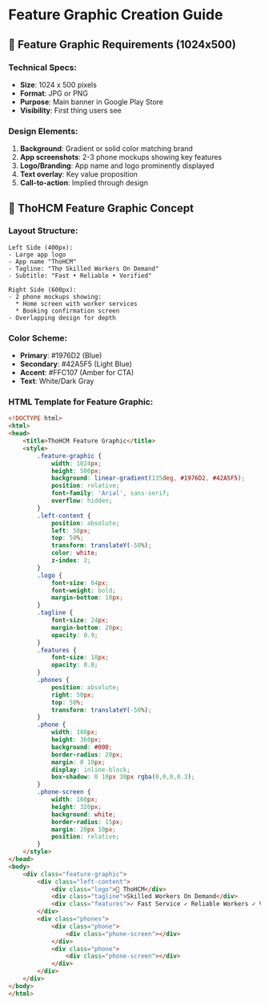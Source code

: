 # Feature Graphic Creation Guide

## 🎨 Feature Graphic Requirements (1024x500)

### Technical Specs:
- **Size**: 1024 x 500 pixels
- **Format**: JPG or PNG
- **Purpose**: Main banner in Google Play Store
- **Visibility**: First thing users see

### Design Elements:
1. **Background**: Gradient or solid color matching brand
2. **App screenshots**: 2-3 phone mockups showing key features
3. **Logo/Branding**: App name and logo prominently displayed
4. **Text overlay**: Key value proposition
5. **Call-to-action**: Implied through design

## 🎯 ThoHCM Feature Graphic Concept

### Layout Structure:
```
Left Side (400px):
- Large app logo
- App name "ThoHCM"
- Tagline: "Thợ Skilled Workers On Demand"
- Subtitle: "Fast • Reliable • Verified"

Right Side (600px):
- 2 phone mockups showing:
  * Home screen with worker services
  * Booking confirmation screen
- Overlapping design for depth
```

### Color Scheme:
- **Primary**: #1976D2 (Blue)
- **Secondary**: #42A5F5 (Light Blue)
- **Accent**: #FFC107 (Amber for CTA)
- **Text**: White/Dark Gray

### HTML Template for Feature Graphic:
```html
<!DOCTYPE html>
<html>
<head>
    <title>ThoHCM Feature Graphic</title>
    <style>
        .feature-graphic {
            width: 1024px;
            height: 500px;
            background: linear-gradient(135deg, #1976D2, #42A5F5);
            position: relative;
            font-family: 'Arial', sans-serif;
            overflow: hidden;
        }
        .left-content {
            position: absolute;
            left: 50px;
            top: 50%;
            transform: translateY(-50%);
            color: white;
            z-index: 2;
        }
        .logo {
            font-size: 64px;
            font-weight: bold;
            margin-bottom: 10px;
        }
        .tagline {
            font-size: 24px;
            margin-bottom: 20px;
            opacity: 0.9;
        }
        .features {
            font-size: 18px;
            opacity: 0.8;
        }
        .phones {
            position: absolute;
            right: 50px;
            top: 50%;
            transform: translateY(-50%);
        }
        .phone {
            width: 180px;
            height: 360px;
            background: #000;
            border-radius: 20px;
            margin: 0 10px;
            display: inline-block;
            box-shadow: 0 10px 30px rgba(0,0,0,0.3);
        }
        .phone-screen {
            width: 160px;
            height: 320px;
            background: white;
            border-radius: 15px;
            margin: 20px 10px;
            position: relative;
        }
    </style>
</head>
<body>
    <div class="feature-graphic">
        <div class="left-content">
            <div class="logo">🔧 ThoHCM</div>
            <div class="tagline">Skilled Workers On Demand</div>
            <div class="features">✓ Fast Service ✓ Reliable Workers ✓ Verified Professionals</div>
        </div>
        <div class="phones">
            <div class="phone">
                <div class="phone-screen"></div>
            </div>
            <div class="phone">
                <div class="phone-screen"></div>
            </div>
        </div>
    </div>
</body>
</html>
```
